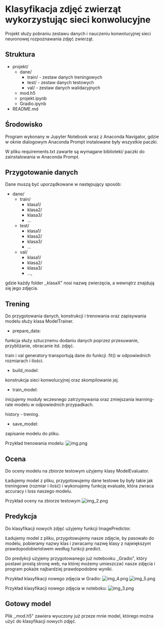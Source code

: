 # Klasyfikacja zdjęć zwierząt wykorzystując sieci konwolucyjne

Projekt służy pobraniu zestawu danych i nauczeniu konwolucyjnej sieci neuronowej rozpoznawania
zdjęć zwierząt.

## Struktura

 * projekt/
   * dane/ 
     * train/  - zestaw danych treningowych
     * test/  - zestaw danych testowych
     * val/  - zestaw danych walidacyjnych
   * mod.h5
   * projekt.ipynb
   * Gradio.ipynb
 * README.md

## Środowisko

Program wykonany w Jupyter Notebook wraz z Anaconda Navigator,
gdzie w oknie dialogowym Anaconda Prompt instalowane były wszystkie 
paczki.

W pliku requirements.txt zawarte są wymagane biblioteki/
paczki do zainstalowania w Anaconda Prompt.

## Przygotowanie danych

Dane muszą być uporządkowane w następujący sposób:

* dane/
   * train/  
     * klasa1/
     * klasa2/
     * klasa3/
     * ...
   * test/
     * klasa1/
     * klasa2/
     * klasa3/
     * ...
   * val/  
     * klasa1/
     * klasa2/
     * klasa3/
     * ...,

gdzie każdy folder ,,klasaX" nosi nazwę zwierzęcia, a wewnątrz znajdują
się jego zdjęcia.

## Trening

Do przygotowania danych, konstrukcji i 
trenowania oraz zapisywania modelu służy klasa ModelTrainer.

- prepare_data:
 
funkcja służy sztucznemu dodaniu danych poprzez przesuwanie,
przybliżanie, obracanie itd. zdjęć.


train i val generatory transportują dane do funkcji .fit()
w odpowiednich rozmiarach i ilości.

- build_model:

konstrukcja sieci konwolucyjnej oraz skompilowanie jej.

- train_model:

inicjujemy moduły wczesnego zatrzymywania oraz 
zmiejszania learning-rate modelu w odpowiednich przypadkach.

history - trening.

- save_model:

zapisanie modelu do pliku.

Przykład trenowania modelu:
![img.png](img.png)


## Ocena

Do oceny modelu na zbiorze testowym użyjemy klasy ModelEvaluator.

Ładujemy model z pliku, przygotowujemy dane testowe by były takie
jak treningowe (rozmiar i ilość) i wykonujemy funkcję
evaluate, która zwraca accuracy i loss naszego modelu.

Przykład oceny na zbiorze testowym
![img_2.png](img_2.png)

## Predykcja

Do klasyfikacji nowych zdjęć użyjemy funkcji ImagePredictor.

Ładujemy model z pliku, przygotowujemy nasze zdjęcie, by
pasowało do modelu, pobieramy nazwy klas i zwracamy
nazwę klasy z największym prawdopodobieństwem według funkcji
predict.

Do predykcji użyjemy przygotowanego już notebooku ,,Gradio",
który postawi prostą stronę web, na której możemy umieszczać
nasze zdjęcia i program pokaże najbardziej prawdopodobne
wyniki.

Przykład klasyfikacji nowego zdjęcia w Gradio:
![img_4.png](img_4.png)
![img_5.png](img_5.png)

Przykład klasyfikacji nowego zdjęcia w noteboku:
![img_3.png](img_3.png)

## Gotowy model

Plik ,,mod.h5" zawiera wyuczony już przeze mnie model,
którego można użyć do klasyfikacji nowych zdjęć.